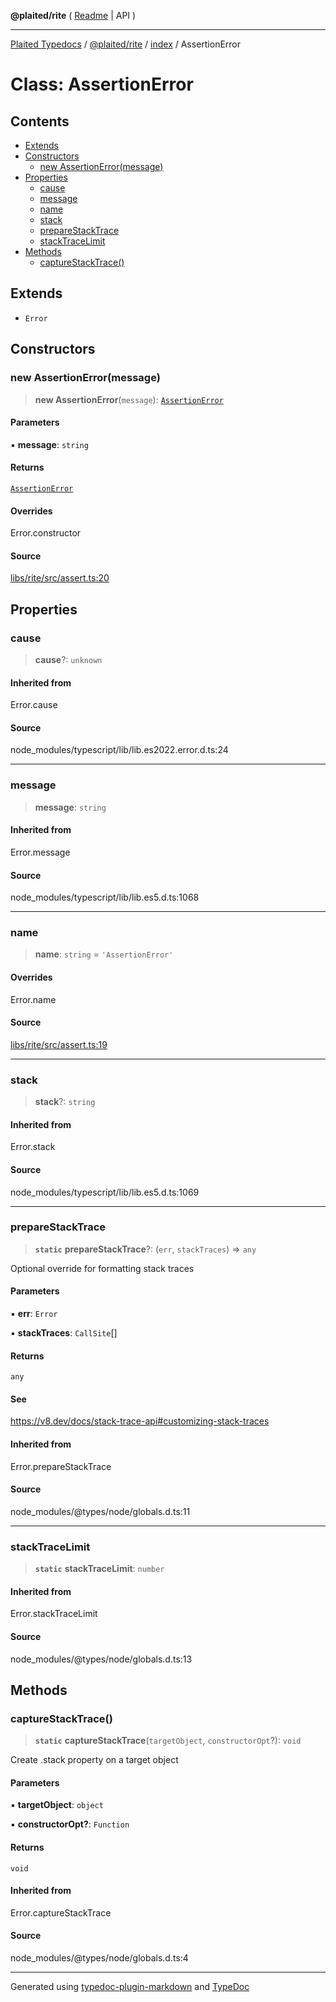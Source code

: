 **@plaited/rite** ( [Readme](../../README.md) \| API )

***

[Plaited Typedocs](../../../../modules.md) / [@plaited/rite](../../modules.md) / [index](../README.md) / AssertionError

# Class: AssertionError

## Contents

- [Extends](AssertionError.md#extends)
- [Constructors](AssertionError.md#constructors)
  - [new AssertionError(message)](AssertionError.md#new-assertionerrormessage)
- [Properties](AssertionError.md#properties)
  - [cause](AssertionError.md#cause)
  - [message](AssertionError.md#message)
  - [name](AssertionError.md#name)
  - [stack](AssertionError.md#stack)
  - [prepareStackTrace](AssertionError.md#preparestacktrace)
  - [stackTraceLimit](AssertionError.md#stacktracelimit)
- [Methods](AssertionError.md#methods)
  - [captureStackTrace()](AssertionError.md#capturestacktrace)

## Extends

- `Error`

## Constructors

### new AssertionError(message)

> **new AssertionError**(`message`): [`AssertionError`](AssertionError.md)

#### Parameters

▪ **message**: `string`

#### Returns

[`AssertionError`](AssertionError.md)

#### Overrides

Error.constructor

#### Source

[libs/rite/src/assert.ts:20](https://github.com/plaited/plaited/blob/95d1a1b/libs/rite/src/assert.ts#L20)

## Properties

### cause

> **cause**?: `unknown`

#### Inherited from

Error.cause

#### Source

node\_modules/typescript/lib/lib.es2022.error.d.ts:24

***

### message

> **message**: `string`

#### Inherited from

Error.message

#### Source

node\_modules/typescript/lib/lib.es5.d.ts:1068

***

### name

> **name**: `string` = `'AssertionError'`

#### Overrides

Error.name

#### Source

[libs/rite/src/assert.ts:19](https://github.com/plaited/plaited/blob/95d1a1b/libs/rite/src/assert.ts#L19)

***

### stack

> **stack**?: `string`

#### Inherited from

Error.stack

#### Source

node\_modules/typescript/lib/lib.es5.d.ts:1069

***

### prepareStackTrace

> **`static`** **prepareStackTrace**?: (`err`, `stackTraces`) => `any`

Optional override for formatting stack traces

#### Parameters

▪ **err**: `Error`

▪ **stackTraces**: `CallSite`[]

#### Returns

`any`

#### See

https://v8.dev/docs/stack-trace-api#customizing-stack-traces

#### Inherited from

Error.prepareStackTrace

#### Source

node\_modules/@types/node/globals.d.ts:11

***

### stackTraceLimit

> **`static`** **stackTraceLimit**: `number`

#### Inherited from

Error.stackTraceLimit

#### Source

node\_modules/@types/node/globals.d.ts:13

## Methods

### captureStackTrace()

> **`static`** **captureStackTrace**(`targetObject`, `constructorOpt`?): `void`

Create .stack property on a target object

#### Parameters

▪ **targetObject**: `object`

▪ **constructorOpt?**: `Function`

#### Returns

`void`

#### Inherited from

Error.captureStackTrace

#### Source

node\_modules/@types/node/globals.d.ts:4

***

Generated using [typedoc-plugin-markdown](https://www.npmjs.com/package/typedoc-plugin-markdown) and [TypeDoc](https://typedoc.org/)
